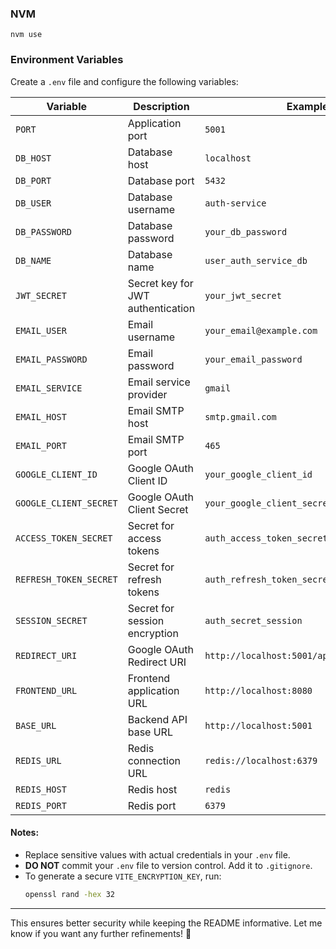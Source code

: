 ### NVM

```
nvm use
```

### Environment Variables

Create a `.env` file and configure the following variables:

| Variable               | Description                       | Example Value                                    |
| ---------------------- | --------------------------------- | ------------------------------------------------ |
| `PORT`                 | Application port                  | `5001`                                           |
| `DB_HOST`              | Database host                     | `localhost`                                      |
| `DB_PORT`              | Database port                     | `5432`                                           |
| `DB_USER`              | Database username                 | `auth-service`                                   |
| `DB_PASSWORD`          | Database password                 | `your_db_password`                               |
| `DB_NAME`              | Database name                     | `user_auth_service_db`                           |
| `JWT_SECRET`           | Secret key for JWT authentication | `your_jwt_secret`                                |
| `EMAIL_USER`           | Email username                    | `your_email@example.com`                         |
| `EMAIL_PASSWORD`       | Email password                    | `your_email_password`                            |
| `EMAIL_SERVICE`        | Email service provider            | `gmail`                                          |
| `EMAIL_HOST`           | Email SMTP host                   | `smtp.gmail.com`                                 |
| `EMAIL_PORT`           | Email SMTP port                   | `465`                                            |
| `GOOGLE_CLIENT_ID`     | Google OAuth Client ID            | `your_google_client_id`                          |
| `GOOGLE_CLIENT_SECRET` | Google OAuth Client Secret        | `your_google_client_secret`                      |
| `ACCESS_TOKEN_SECRET`  | Secret for access tokens          | `auth_access_token_secret`                       |
| `REFRESH_TOKEN_SECRET` | Secret for refresh tokens         | `auth_refresh_token_secret`                      |
| `SESSION_SECRET`       | Secret for session encryption     | `auth_secret_session`                            |
| `REDIRECT_URI`         | Google OAuth Redirect URI         | `http://localhost:5001/api/auth/google/callback` |
| `FRONTEND_URL`         | Frontend application URL          | `http://localhost:8080`                          |
| `BASE_URL`             | Backend API base URL              | `http://localhost:5001`                          |
| `REDIS_URL`            | Redis connection URL              | `redis://localhost:6379`                         |
| `REDIS_HOST`           | Redis host                        | `redis`                                          |
| `REDIS_PORT`           | Redis port                        | `6379`                                           |

#### Notes:

- Replace sensitive values with actual credentials in your `.env` file.
- **DO NOT** commit your `.env` file to version control. Add it to `.gitignore`.
- To generate a secure `VITE_ENCRYPTION_KEY`, run:
  ```sh
  openssl rand -hex 32
  ```

---

This ensures better security while keeping the README informative. Let me know if you want any further refinements! 🚀
